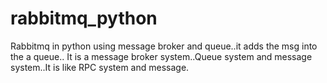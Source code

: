 # rabbitmq_python
Rabbitmq in python using message broker and queue..it adds the msg into the a queue.. It is a message broker system..Queue system and message system..It is like RPC system and message.
